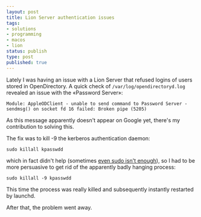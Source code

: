 ```yaml
---
layout: post
title: Lion Server authentication issues
tags:
- solutions
- programming
- macos
- lion
status: publish
type: post
published: true
---
```

Lately I was having an issue with a Lion Server that refused logins of users stored in OpenDirectory. A quick check of `/var/log/opendirectoryd.log` revealed an issue with the «Password Server»:

    Module: AppleODClient - unable to send command to Password Server - sendmsg() on socket fd 16 failed: Broken pipe (5205)

As this message apparently doesn't appear on Google yet, there's my contribution to solving this.

The fix was to kill -9 the kerberos authentication daemon:

    sudo killall kpasswdd

which in fact didn't help (sometimes [even sudo isn't enough](http://xkcd.com/149/)), so I had to be more persuasive to get rid of the apparently badly hanging process:

    sudo killall -9 kpasswdd

This time the process was really killed and subsequently instantly restarted by launchd.

After that, the problem went away.